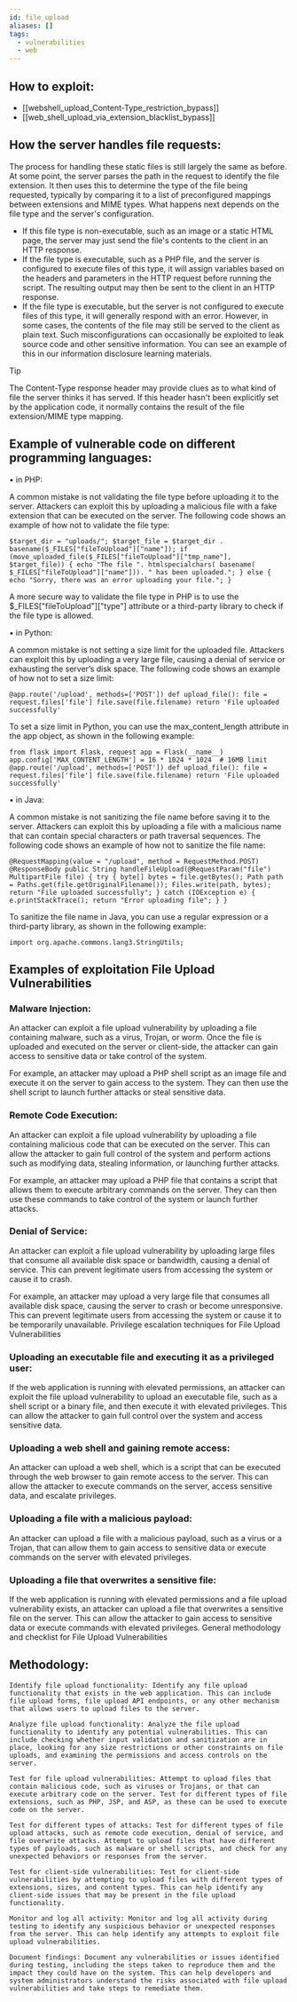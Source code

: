 ```yaml
---
id: file_upload
aliases: []
tags:
  - vulnerabilities
  - web
---
```

## How to exploit:
  - [[webshell_upload_Content-Type_restriction_bypass]]
  - [[web_shell_upload_via_extension_blacklist_bypass]]
 
## How the server handles file requests:
 The process for handling these static files is still largely the same as before. At some point, the server parses the path in the request to identify the file extension. It then uses this to determine the type of the file being requested, typically by comparing it to a list of preconfigured mappings between extensions and MIME types. What happens next depends on the file type and the server's configuration.

   - If this file type is non-executable, such as an image or a static HTML page, the server may just send the file's contents to the client in an HTTP response.
   - If the file type is executable, such as a PHP file, and the server is configured to execute files of this type, it will assign variables based on the headers and parameters in the HTTP request before running the script. The resulting output may then be sent to the client in an HTTP response.
   - If the file type is executable, but the server is not configured to execute files of this type, it will generally respond with an error. However, in some cases, the contents of the file may still be served to the client as plain text. Such misconfigurations can occasionally be exploited to leak source code and other sensitive information. You can see an example of this in our information disclosure learning materials.
> [!TIP]
> The Content-Type response header may provide clues as to what kind of file the server thinks it has served. If this header hasn't been explicitly set by the application code, it normally contains the result of the file extension/MIME type mapping. 

## Example of vulnerable code on different programming languages:
• in PHP:

A common mistake is not validating the file type before uploading it to the server. Attackers can exploit this by uploading a malicious file with a fake extension that can be executed on the server. The following code shows an example of how not to validate the file type:

`$target_dir = "uploads/";
$target_file = $target_dir . basename($_FILES["fileToUpload"]["name"]);
if (move_uploaded_file($_FILES["fileToUpload"]["tmp_name"], $target_file)) {
    echo "The file ". htmlspecialchars( basename( $_FILES["fileToUpload"]["name"])). " has been uploaded.";
} else {
    echo "Sorry, there was an error uploading your file.";
}`


A more secure way to validate the file type in PHP is to use the $_FILES["fileToUpload"]["type"] attribute or a third-party library to check if the file type is allowed.

• in Python:

A common mistake is not setting a size limit for the uploaded file. Attackers can exploit this by uploading a very large file, causing a denial of service or exhausting the server’s disk space. The following code shows an example of how not to set a size limit:

`@app.route('/upload', methods=['POST'])
def upload_file():
    file = request.files['file']
    file.save(file.filename)
    return 'File uploaded successfully'`


To set a size limit in Python, you can use the max_content_length attribute in the app object, as shown in the following example:

`from flask import Flask, request
app = Flask(__name__)
app.config['MAX_CONTENT_LENGTH'] = 16 * 1024 * 1024  # 16MB limit
@app.route('/upload', methods=['POST'])
def upload_file():
    file = request.files['file']
    file.save(file.filename)
    return 'File uploaded successfully'`


• in Java:

A common mistake is not sanitizing the file name before saving it to the server. Attackers can exploit this by uploading a file with a malicious name that can contain special characters or path traversal sequences. The following code shows an example of how not to sanitize the file name:

`@RequestMapping(value = "/upload", method = RequestMethod.POST)
@ResponseBody
public String handleFileUpload(@RequestParam("file") MultipartFile file) {
    try {
        byte[] bytes = file.getBytes();
        Path path = Paths.get(file.getOriginalFilename());
        Files.write(path, bytes);
        return "File uploaded successfully";
    } catch (IOException e) {
        e.printStackTrace();
        return "Error uploading file";
    }
}`


To sanitize the file name in Java, you can use a regular expression or a third-party library, as shown in the following example:

`import org.apache.commons.lang3.StringUtils;`

## Examples of exploitation File Upload Vulnerabilities

### Malware Injection:

An attacker can exploit a file upload vulnerability by uploading a file containing malware, such as a virus, Trojan, or worm. Once the file is uploaded and executed on the server or client-side, the attacker can gain access to sensitive data or take control of the system.

For example, an attacker may upload a PHP shell script as an image file and execute it on the server to gain access to the system. They can then use the shell script to launch further attacks or steal sensitive data.

### Remote Code Execution:

An attacker can exploit a file upload vulnerability by uploading a file containing malicious code that can be executed on the server. This can allow the attacker to gain full control of the system and perform actions such as modifying data, stealing information, or launching further attacks.

For example, an attacker may upload a PHP file that contains a script that allows them to execute arbitrary commands on the server. They can then use these commands to take control of the system or launch further attacks.

### Denial of Service:

An attacker can exploit a file upload vulnerability by uploading large files that consume all available disk space or bandwidth, causing a denial of service. This can prevent legitimate users from accessing the system or cause it to crash.

For example, an attacker may upload a very large file that consumes all available disk space, causing the server to crash or become unresponsive. This can prevent legitimate users from accessing the system or cause it to be temporarily unavailable.
Privilege escalation techniques for File Upload Vulnerabilities

### Uploading an executable file and executing it as a privileged user:

If the web application is running with elevated permissions, an attacker can exploit the file upload vulnerability to upload an executable file, such as a shell script or a binary file, and then execute it with elevated privileges. This can allow the attacker to gain full control over the system and access sensitive data.

### Uploading a web shell and gaining remote access:

An attacker can upload a web shell, which is a script that can be executed through the web browser to gain remote access to the server. This can allow the attacker to execute commands on the server, access sensitive data, and escalate privileges.

### Uploading a file with a malicious payload:

An attacker can upload a file with a malicious payload, such as a virus or a Trojan, that can allow them to gain access to sensitive data or execute commands on the server with elevated privileges.

### Uploading a file that overwrites a sensitive file:

If the web application is running with elevated permissions and a file upload vulnerability exists, an attacker can upload a file that overwrites a sensitive file on the server. This can allow the attacker to gain access to sensitive data or execute commands with elevated privileges.
General methodology and checklist for File Upload Vulnerabilities

## Methodology:

    Identify file upload functionality: Identify any file upload functionality that exists in the web application. This can include file upload forms, file upload API endpoints, or any other mechanism that allows users to upload files to the server.

    Analyze file upload functionality: Analyze the file upload functionality to identify any potential vulnerabilities. This can include checking whether input validation and sanitization are in place, looking for any size restrictions or other constraints on file uploads, and examining the permissions and access controls on the server.

    Test for file upload vulnerabilities: Attempt to upload files that contain malicious code, such as viruses or Trojans, or that can execute arbitrary code on the server. Test for different types of file extensions, such as PHP, JSP, and ASP, as these can be used to execute code on the server.

    Test for different types of attacks: Test for different types of file upload attacks, such as remote code execution, denial of service, and file overwrite attacks. Attempt to upload files that have different types of payloads, such as malware or shell scripts, and check for any unexpected behaviors or responses from the server.

    Test for client-side vulnerabilities: Test for client-side vulnerabilities by attempting to upload files with different types of extensions, sizes, and content types. This can help identify any client-side issues that may be present in the file upload functionality.

    Monitor and log all activity: Monitor and log all activity during testing to identify any suspicious behavior or unexpected responses from the server. This can help identify any attempts to exploit file upload vulnerabilities.

    Document findings: Document any vulnerabilities or issues identified during testing, including the steps taken to reproduce them and the impact they could have on the system. This can help developers and system administrators understand the risks associated with file upload vulnerabilities and take steps to remediate them.
